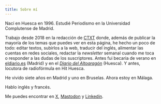 ```yaml
---
title: Sobre mí
---
```


Nací en Huesca en 1996. Estudié Periodismo en la Universidad Complutense de Madrid. 

Trabajo desde 2018 en la redacción de [CTXT](https://ctxt.es/) donde, además de publicar la mayoría de los temas que puedes ver en esta página, he hecho un poco de todo: editar textos, subirlos a la web, traducir del inglés, alimentar las cuentas en redes sociales, redactar la _newsletter_ semanal cuando me toca o responder a las dudas de los suscriptores. Antes fui becaria de verano en [eldiario.es](https://www.eldiario.es/) (Madrid) y en el [_Diario del Altoaragón_](https://www.diariodelaltoaragon.es/) (Huesca). Y antes, locutora de radiofórmula en Hit Huesca.

He vivido siete años en Madrid y uno en Bruselas. Ahora estoy en Málaga.

Hablo inglés y francés. 

Me puedes encontrar en [X](https://twitter.com/elena_sg), [Mastodon](https://mastodon.world/@elenadesus) y [Linkedin](https://es.linkedin.com/in/elena-de-sus-gobantes-43410bba). 
